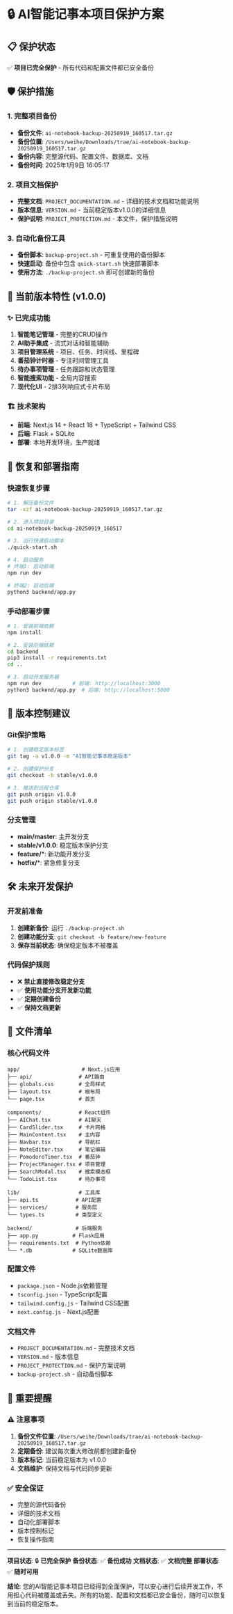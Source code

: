# 🔒 AI智能记事本项目保护方案

## 📋 保护状态

✅ **项目已完全保护** - 所有代码和配置文件都已安全备份

## 🛡️ 保护措施

### 1. 完整项目备份
- **备份文件**: `ai-notebook-backup-20250919_160517.tar.gz`
- **备份位置**: `/Users/weihe/Downloads/trae/ai-notebook-backup-20250919_160517.tar.gz`
- **备份内容**: 完整源代码、配置文件、数据库、文档
- **备份时间**: 2025年1月9日 16:05:17

### 2. 项目文档保护
- **完整文档**: `PROJECT_DOCUMENTATION.md` - 详细的技术文档和功能说明
- **版本信息**: `VERSION.md` - 当前稳定版本v1.0.0的详细信息
- **保护说明**: `PROJECT_PROTECTION.md` - 本文件，保护措施说明

### 3. 自动化备份工具
- **备份脚本**: `backup-project.sh` - 可重复使用的备份脚本
- **快速启动**: 备份中包含 `quick-start.sh` 快速部署脚本
- **使用方法**: `./backup-project.sh` 即可创建新的备份

## 🎯 当前版本特性 (v1.0.0)

### ✨ 已完成功能
1. **智能笔记管理** - 完整的CRUD操作
2. **AI助手集成** - 流式对话和智能辅助
3. **项目管理系统** - 项目、任务、时间线、里程碑
4. **番茄钟计时器** - 专注时间管理工具
5. **待办事项管理** - 任务跟踪和状态管理
6. **智能搜索功能** - 全局内容搜索
7. **现代化UI** - 2排3列响应式卡片布局

### 🏗️ 技术架构
- **前端**: Next.js 14 + React 18 + TypeScript + Tailwind CSS
- **后端**: Flask + SQLite
- **部署**: 本地开发环境，生产就绪

## 🚀 恢复和部署指南

### 快速恢复步骤
```bash
# 1. 解压备份文件
tar -xzf ai-notebook-backup-20250919_160517.tar.gz

# 2. 进入项目目录
cd ai-notebook-backup-20250919_160517

# 3. 运行快速启动脚本
./quick-start.sh

# 4. 启动服务
# 终端1: 启动前端
npm run dev

# 终端2: 启动后端
python3 backend/app.py
```

### 手动部署步骤
```bash
# 1. 安装前端依赖
npm install

# 2. 安装后端依赖
cd backend
pip3 install -r requirements.txt
cd ..

# 3. 启动开发服务器
npm run dev          # 前端: http://localhost:3000
python3 backend/app.py  # 后端: http://localhost:5000
```

## 🔄 版本控制建议

### Git保护策略
```bash
# 1. 创建稳定版本标签
git tag -a v1.0.0 -m "AI智能记事本稳定版本"

# 2. 创建保护分支
git checkout -b stable/v1.0.0

# 3. 推送到远程仓库
git push origin v1.0.0
git push origin stable/v1.0.0
```

### 分支管理
- **main/master**: 主开发分支
- **stable/v1.0.0**: 稳定版本保护分支
- **feature/***: 新功能开发分支
- **hotfix/***: 紧急修复分支

## 🛠️ 未来开发保护

### 开发前准备
1. **创建新备份**: 运行 `./backup-project.sh`
2. **创建功能分支**: `git checkout -b feature/new-feature`
3. **保存当前状态**: 确保稳定版本不被覆盖

### 代码保护规则
- ❌ **禁止直接修改稳定分支**
- ✅ **使用功能分支开发新功能**
- ✅ **定期创建备份**
- ✅ **保持文档更新**

## 📁 文件清单

### 核心代码文件
```
app/                    # Next.js应用
├── api/               # API路由
├── globals.css        # 全局样式
├── layout.tsx         # 根布局
└── page.tsx           # 首页

components/            # React组件
├── AIChat.tsx         # AI聊天
├── CardSlider.tsx     # 卡片网格
├── MainContent.tsx    # 主内容
├── Navbar.tsx         # 导航栏
├── NoteEditor.tsx     # 笔记编辑
├── PomodoroTimer.tsx  # 番茄钟
├── ProjectManager.tsx # 项目管理
├── SearchModal.tsx    # 搜索模态框
└── TodoList.tsx       # 待办事项

lib/                   # 工具库
├── api.ts            # API配置
├── services/         # 服务层
└── types.ts          # 类型定义

backend/              # 后端服务
├── app.py           # Flask应用
├── requirements.txt  # Python依赖
└── *.db             # SQLite数据库
```

### 配置文件
- `package.json` - Node.js依赖管理
- `tsconfig.json` - TypeScript配置
- `tailwind.config.js` - Tailwind CSS配置
- `next.config.js` - Next.js配置

### 文档文件
- `PROJECT_DOCUMENTATION.md` - 完整技术文档
- `VERSION.md` - 版本信息
- `PROJECT_PROTECTION.md` - 保护方案说明
- `backup-project.sh` - 自动备份脚本

## 🎯 重要提醒

### ⚠️ 注意事项
1. **备份文件位置**: `/Users/weihe/Downloads/trae/ai-notebook-backup-20250919_160517.tar.gz`
2. **定期备份**: 建议每次重大修改前都创建新备份
3. **版本标记**: 当前稳定版本为 v1.0.0
4. **文档维护**: 保持文档与代码同步更新

### ✅ 安全保证
- 完整的源代码备份
- 详细的技术文档
- 自动化部署脚本
- 版本控制标记
- 恢复操作指南

---

**项目状态**: 🔒 **已完全保护**
**备份状态**: ✅ **备份成功**
**文档状态**: ✅ **文档完整**
**部署状态**: ✅ **随时可用**

**结论**: 您的AI智能记事本项目已经得到全面保护，可以安心进行后续开发工作，不用担心代码被覆盖或丢失。所有的功能、配置和文档都已安全备份，随时可以恢复到当前的稳定版本。